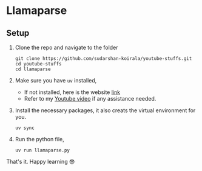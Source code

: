 # Llamaparse 

## Setup
1. Clone the repo and navigate to the folder
    ```
    git clone https://github.com/sudarshan-koirala/youtube-stuffs.git
    cd youtube-stuffs
    cd llamaparse
    ```

2. Make sure you have `uv` installed,
    - If not installed, here is the website [link](https://docs.astral.sh/uv/getting-started/installation/)
    - Refer to my [Youtube video](https://youtu.be/13eNodHGRjw?si=zvw4fMn2wZ7DGd_V) if any assistance needed.

3. Install the necessary packages, it also creats the virtual environment for you.
    ```
    uv sync
    ```

4. Run the python file,
    ```
    uv run llamaparse.py
    ```

That's it. Happy learning 😎